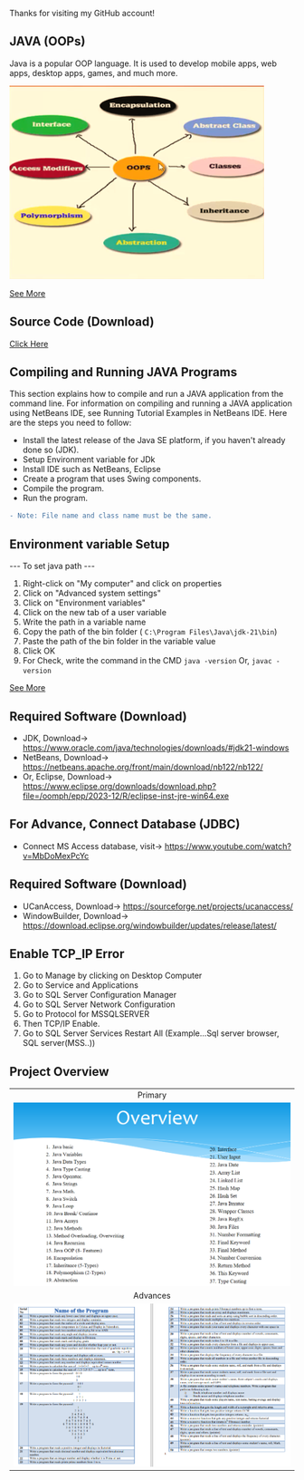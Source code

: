 Thanks for visiting my GitHub account!

## JAVA (OOPs)
Java is a popular OOP language. It is used to develop mobile apps, web apps, desktop apps, games, and much more.

![oop](https://github.com/learnwithfair/java/blob/main/images/oops.png)

[See More](https://www.w3schools.com/java/)

## Source Code (Download)
[Click Here](https://mega.nz/folder/ROF1WBTS#klvFbstilMZrMg_z1JeRhg)


## Compiling and Running JAVA Programs
This section explains how to compile and run a JAVA application from the command line. For information on compiling and running a JAVA application using NetBeans IDE, see Running Tutorial Examples in NetBeans IDE. Here are the steps you need to follow:

- Install the latest release of the Java SE platform, if you haven't already done so (JDK).
- Setup Environment variable for JDk
- Install IDE such as NetBeans, Eclipse
- Create a program that uses Swing components.
- Compile the program.
- Run the program.
```diff
- Note: File name and class name must be the same.

```

## Environment variable Setup
--- To set java path ---
1. Right-click on "My computer" and click on properties
2. Click on "Advanced system settings"
3. Click on "Environment variables"
4. Click on the new tab of a user variable
5. Write the path in a variable name
6. Copy the path of the bin folder ( ``` C:\Program Files\Java\jdk-21\bin ```)
7. Paste the path of the bin folder in the variable value
8. Click OK
9. For Check, write the command in the CMD  ``` java -version ``` Or, ``` javac -version ```
   
[See More](https://stackoverflow.com/questions/1672281/how-to-set-the-environment-variables-for-java-in-windows)

## Required Software (Download)
- JDK, Download-> https://www.oracle.com/java/technologies/downloads/#jdk21-windows
- NetBeans, Download-> https://netbeans.apache.org/front/main/download/nb122/nb122/
- Or, Eclipse, Download-> https://www.eclipse.org/downloads/download.php?file=/oomph/epp/2023-12/R/eclipse-inst-jre-win64.exe

## For Advance, Connect Database (JDBC)
- Connect MS Access database, visit-> https://www.youtube.com/watch?v=MbDoMexPcYc

## Required Software (Download)
- UCanAccess, Download-> https://sourceforge.net/projects/ucanaccess/
- WindowBuilder, Download-> https://download.eclipse.org/windowbuilder/updates/release/latest/


## Enable TCP_IP Error
1. Go to Manage by clicking on Desktop Computer
2. Go to Service and Applications
3. Go to SQL Server Configuration Manager
4. Go to SQL Server Network Configuration
5. Go to Protocol for MSSQLSERVER
6. Then TCP/IP Enable.
7. Go to SQL Server Services Restart All  (Example...Sql server browser, SQL server(MSS..))


## Project Overview

|   | 
|:---:|
|Primary|
|![Primary](https://github.com/learnwithfair/java/blob/main/images/overview.png)|
|Advances|
|![Advances](https://github.com/learnwithfair/java/blob/main/images/advance.png)|






